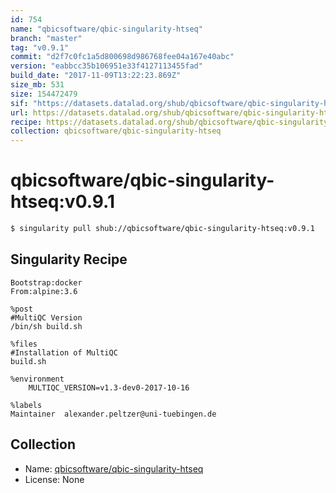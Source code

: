 ```yaml
---
id: 754
name: "qbicsoftware/qbic-singularity-htseq"
branch: "master"
tag: "v0.9.1"
commit: "d2f7c0fc1a5d800698d986768fee04a167e40abc"
version: "eabbcc35b106951e33f4127113455fad"
build_date: "2017-11-09T13:22:23.869Z"
size_mb: 531
size: 154472479
sif: "https://datasets.datalad.org/shub/qbicsoftware/qbic-singularity-htseq/v0.9.1/2017-11-09-d2f7c0fc-eabbcc35/eabbcc35b106951e33f4127113455fad.simg"
url: https://datasets.datalad.org/shub/qbicsoftware/qbic-singularity-htseq/v0.9.1/2017-11-09-d2f7c0fc-eabbcc35/
recipe: https://datasets.datalad.org/shub/qbicsoftware/qbic-singularity-htseq/v0.9.1/2017-11-09-d2f7c0fc-eabbcc35/Singularity
collection: qbicsoftware/qbic-singularity-htseq
---
```


# qbicsoftware/qbic-singularity-htseq:v0.9.1

```bash
$ singularity pull shub://qbicsoftware/qbic-singularity-htseq:v0.9.1
```

## Singularity Recipe

```singularity
Bootstrap:docker
From:alpine:3.6

%post
#MultiQC Version
/bin/sh build.sh

%files
#Installation of MultiQC
build.sh

%environment
    MULTIQC_VERSION=v1.3-dev0-2017-10-16

%labels
Maintainer	alexander.peltzer@uni-tuebingen.de
```

## Collection

 - Name: [qbicsoftware/qbic-singularity-htseq](https://github.com/qbicsoftware/qbic-singularity-htseq)
 - License: None

